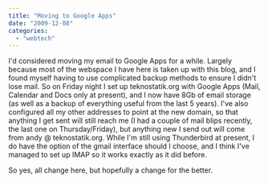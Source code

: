 ```yaml
---
title: "Moving to Google Apps"
date: "2009-12-08"
categories: 
  - "webtech"
---
```


I'd considered moving my email to Google Apps for a while. Largely because most of the webspace I have here is taken up with this blog, and I found myself having to use complicated backup methods to ensure I didn't lose mail. So on Friday night I set up teknostatik.org with Google Apps (Mail, Calendar and Docs only at present), and I now have 8Gb of email storage (as well as a backup of everything useful from the last 5 years). I've also configured all my other addresses to point at the new domain, so that anything I get sent will still reach me (I had a couple of mail blips recently, the last one on Thursday/Friday), but anything new I send out will come from andy @ teknostatik.org. While I'm still using Thunderbird at present, I do have the option of the gmail interface should I choose, and I think I've managed to set up IMAP so it works exactly as it did before.  
  
So yes, all change here, but hopefully a change for the better.
